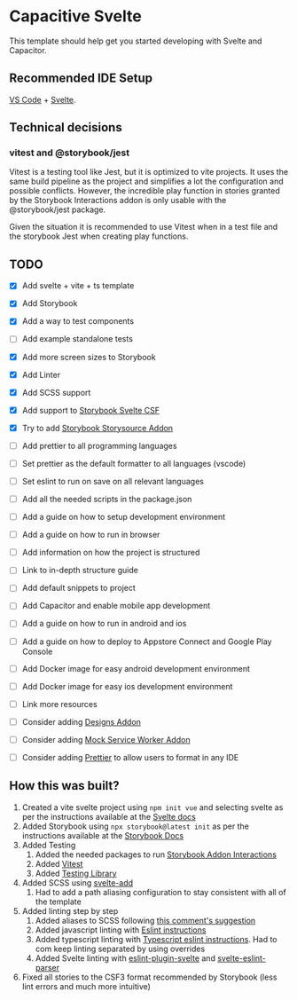 # Capacitive Svelte

This template should help get you started developing with Svelte and Capacitor.

## Recommended IDE Setup

[VS Code](https://code.visualstudio.com/) + [Svelte](https://marketplace.visualstudio.com/items?itemName=svelte.svelte-vscode).

## Technical decisions

### vitest and @storybook/jest

Vitest is a testing tool like Jest, but it is optimized to vite projects. It uses the same build pipeline as the project and simplifies a lot the configuration and possible conflicts. However, the incredible play function in stories granted by the Storybook Interactions addon is only usable with the @storybook/jest package.

Given the situation it is recommended to use Vitest when in a test file and the storybook Jest when creating play functions.

## TODO

- [x] Add svelte + vite + ts template
- [x] Add Storybook
- [x] Add a way to test components
- [ ] Add example standalone tests
- [x] Add more screen sizes to Storybook
- [x] Add Linter
- [x] Add SCSS support
- [x] Add support to [Storybook Svelte CSF](https://storybook.js.org/addons/@storybook/addon-svelte-csf/)
- [x] Try to add [Storybook Storysource Addon](https://storybook.js.org/addons/@storybook/addon-storysource)
- [ ] Add prettier to all programming languages
- [ ] Set prettier as the default formatter to all languages (vscode)
- [ ] Set eslint to run on save on all relevant languages
- [ ] Add all the needed scripts in the package.json
- [ ] Add a guide on how to setup development environment
- [ ] Add a guide on how to run in browser
- [ ] Add information on how the project is structured
- [ ] Link to in-depth structure guide
- [ ] Add default snippets to project
- [ ] Add Capacitor and enable mobile app development
- [ ] Add a guide on how to run in android and ios
- [ ] Add a guide on how to deploy to Appstore Connect and Google Play Console
- [ ] Add Docker image for easy android development environment
- [ ] Add Docker image for easy ios development environment
- [ ] Link more resources
- [ ] Consider adding [Designs Addon](https://storybook.js.org/addons/storybook-addon-designs/)
- [ ] Consider adding [Mock Service Worker Addon](https://storybook.js.org/addons/msw-storybook-addon)
- [ ] Consider adding [Prettier](https://github.com/sveltejs/prettier-plugin-svelte) to allow users to format in any IDE


## How this was built?

1. Created a vite svelte project using `npm init vue` and selecting svelte as per the instructions available at the [Svelte docs](https://svelte.dev/docs#getting-started)
2. Added Storybook using `npx storybook@latest init` as per the instructions available at the [Storybook Docs](https://storybook.js.org/docs/svelte/get-started/install/)
4. Added Testing
   1. Added the needed packages to run [Storybook Addon Interactions](https://storybook.js.org/addons/@storybook/addon-interactions/)
   2. Added [Vitest](https://vitest.dev/config/)
   3. Added [Testing Library](https://testing-library.com/docs/svelte-testing-library/setup)
5. Added SCSS using [svelte-add](https://github.com/svelte-add/scss)
   1. Had to add a path aliasing configuration to stay consistent with all of the template
6. Added linting step by step
   1. Added aliases to SCSS following [this comment's suggestion](https://github.com/sveltejs/svelte-preprocess/issues/97#issuecomment-551842456)
   2. Added javascript linting with [Eslint instructions](https://eslint.org/docs/latest/use/getting-started#configuration)
   3.  Added typescript linting with [Typescript eslint instructions](https://typescript-eslint.io/getting-started). Had to com keep linting separated by using overrides
   4.  Added Svelte linting with [eslint-plugin-svelte](https://github.com/sveltejs/eslint-plugin-svelte) and [svelte-eslint-parser](https://github.com/sveltejs/svelte-eslint-parser#readme)
7.  Fixed all stories to the CSF3 format recommended by Storybook (less lint errors and much more intuitive)
